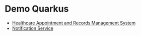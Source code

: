 # Demo Quarkus
- [Healthcare Appointment and Records Management System](healthcare-management)
- [Notification Service](notification-service)
